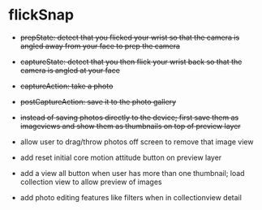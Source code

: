 # flickSnap

- ~~prepState: detect that you flicked your wrist so that the camera is angled away from your face to prep the camera~~
- ~~captureState: detect that you then flick your wrist back so that the camera is angled at your face~~
- ~~captureAction: take a photo~~
- ~~postCaptureAction: save it to the photo gallery~~

- ~~instead of saving photos directly to the device; first save them as imageviews and show them as thumbnails on top of preview layer~~
- allow user to drag/throw photos off screen to remove that image view 
- add reset initial core motion attitude button on preview layer
- add a view all button when user has more than one thumbnail; load collection view to allow preview of images
- add photo editing features like filters when in collectionview detail 